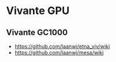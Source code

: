 # Vivante GPU
## Vivante GC1000

* <https://github.com/laanwj/etna_viv/wiki>
* <https://github.com/laanwj/mesa/wiki>
